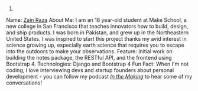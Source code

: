1.
Name: [Zain Raza](https://github.com/UPstartDeveloper)
About Me: I am an 18 year-old student at Make School, a new college in San Francisco that teaches innovators how to build, design, and ship products.
I was born in Pakistan, and grew up in the Northeastern United States.
I was inspired to start this project thanks my avid interest in science growing up, especially earth science that requires you to escape into the outdoors to make your observations.
Feature: Initial work on building the notes package, the RESTful API, and the frontend using Bootstrap 4.
Technologies: Django and Bootstrap 4
Fun Fact: When I'm not coding, I love interviewing devs and startup founders about personal development - you can follow my podcast *[In the Making](https://anchor.fm/zain-raza)* to hear some of my conversations!
